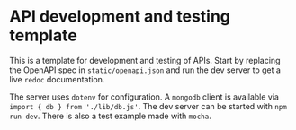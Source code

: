 # API development and testing template

This is a template for development and testing of APIs. Start by replacing the OpenAPI spec in `static/openapi.json` and run the dev server to get a live `redoc` documentation.

The server uses `dotenv` for configuration. A `mongodb` client is available via `import { db } from './lib/db.js'`. The dev server can be started with `npm run dev`. There is also a test example made with `mocha`.